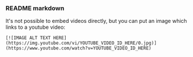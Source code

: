 ### README markdown

It's not possible to embed videos directly, but you can put an image which links to a youtube video:
```
[![IMAGE ALT TEXT HERE](https://img.youtube.com/vi/YOUTUBE_VIDEO_ID_HERE/0.jpg)]
(https://www.youtube.com/watch?v=YOUTUBE_VIDEO_ID_HERE)
```
